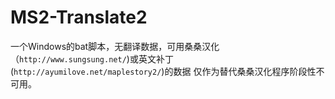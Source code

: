 # MS2-Translate2  
一个Windows的bat脚本，无翻译数据，可用桑桑汉化（`http://www.sungsung.net/`)或英文补丁(`http://ayumilove.net/maplestory2/`)的数据
仅作为替代桑桑汉化程序阶段性不可用。
